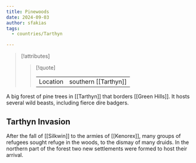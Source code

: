 ```yaml
---
title: Pinewoods
date: 2024-09-03
author: sfakias
tags:
  - countries/Tarthyn

---
```

> [!attributes]
> 
> > [!quote]
> >
> > | | |
> > | --- | --- |
> > | Location | southern [[Tarthyn]] |

A big forest of pine trees in [[Tarthyn]] that borders [[Green Hills]]. It hosts several wild beasts, including fierce dire badgers.

## Tarthyn Invasion

After the fall of [[Silkwin]] to the armies of [[Kenorex]], many groups of refugees sought refuge in the woods, to the dismay of many druids. In the northern part of the forest two new settlements were formed to host their arrival.